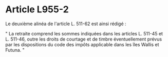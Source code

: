 # Article L955-2

Le deuxième alinéa de l'article L. 511-62 est ainsi rédigé :

" La retraite comprend les sommes indiquées dans les articles L. 511-45 et L. 511-46, outre les droits de courtage et de timbre éventuellement prévus par les dispositions du code des impôts applicable dans les îles Wallis et Futuna. "
